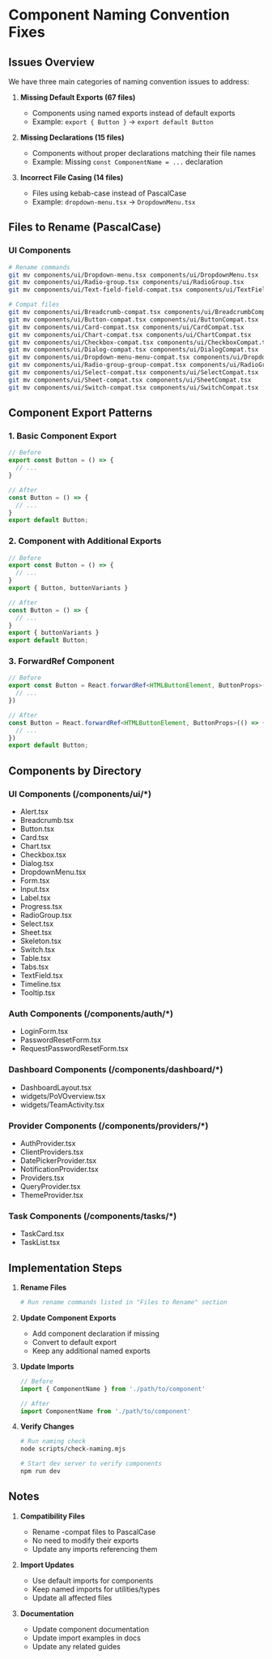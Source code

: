 # Component Naming Convention Fixes

## Issues Overview

We have three main categories of naming convention issues to address:

1. **Missing Default Exports (67 files)**
   - Components using named exports instead of default exports
   - Example: `export { Button }` → `export default Button`

2. **Missing Declarations (15 files)**
   - Components without proper declarations matching their file names
   - Example: Missing `const ComponentName = ...` declaration

3. **Incorrect File Casing (14 files)**
   - Files using kebab-case instead of PascalCase
   - Example: `dropdown-menu.tsx` → `DropdownMenu.tsx`

## Files to Rename (PascalCase)

### UI Components
```bash
# Rename commands
git mv components/ui/Dropdown-menu.tsx components/ui/DropdownMenu.tsx
git mv components/ui/Radio-group.tsx components/ui/RadioGroup.tsx
git mv components/ui/Text-field-field-compat.tsx components/ui/TextFieldCompat.tsx

# Compat files
git mv components/ui/Breadcrumb-compat.tsx components/ui/BreadcrumbCompat.tsx
git mv components/ui/Button-compat.tsx components/ui/ButtonCompat.tsx
git mv components/ui/Card-compat.tsx components/ui/CardCompat.tsx
git mv components/ui/Chart-compat.tsx components/ui/ChartCompat.tsx
git mv components/ui/Checkbox-compat.tsx components/ui/CheckboxCompat.tsx
git mv components/ui/Dialog-compat.tsx components/ui/DialogCompat.tsx
git mv components/ui/Dropdown-menu-menu-compat.tsx components/ui/DropdownMenuCompat.tsx
git mv components/ui/Radio-group-group-compat.tsx components/ui/RadioGroupCompat.tsx
git mv components/ui/Select-compat.tsx components/ui/SelectCompat.tsx
git mv components/ui/Sheet-compat.tsx components/ui/SheetCompat.tsx
git mv components/ui/Switch-compat.tsx components/ui/SwitchCompat.tsx
```

## Component Export Patterns

### 1. Basic Component Export
```typescript
// Before
export const Button = () => {
  // ...
}

// After
const Button = () => {
  // ...
}
export default Button;
```

### 2. Component with Additional Exports
```typescript
// Before
export const Button = () => {
  // ...
}
export { Button, buttonVariants }

// After
const Button = () => {
  // ...
}
export { buttonVariants }
export default Button;
```

### 3. ForwardRef Component
```typescript
// Before
export const Button = React.forwardRef<HTMLButtonElement, ButtonProps>(() => {
  // ...
})

// After
const Button = React.forwardRef<HTMLButtonElement, ButtonProps>(() => {
  // ...
})
export default Button;
```

## Components by Directory

### UI Components (/components/ui/*)
- Alert.tsx
- Breadcrumb.tsx
- Button.tsx
- Card.tsx
- Chart.tsx
- Checkbox.tsx
- Dialog.tsx
- DropdownMenu.tsx
- Form.tsx
- Input.tsx
- Label.tsx
- Progress.tsx
- RadioGroup.tsx
- Select.tsx
- Sheet.tsx
- Skeleton.tsx
- Switch.tsx
- Table.tsx
- Tabs.tsx
- TextField.tsx
- Timeline.tsx
- Tooltip.tsx

### Auth Components (/components/auth/*)
- LoginForm.tsx
- PasswordResetForm.tsx
- RequestPasswordResetForm.tsx

### Dashboard Components (/components/dashboard/*)
- DashboardLayout.tsx
- widgets/PoVOverview.tsx
- widgets/TeamActivity.tsx

### Provider Components (/components/providers/*)
- AuthProvider.tsx
- ClientProviders.tsx
- DatePickerProvider.tsx
- NotificationProvider.tsx
- Providers.tsx
- QueryProvider.tsx
- ThemeProvider.tsx

### Task Components (/components/tasks/*)
- TaskCard.tsx
- TaskList.tsx

## Implementation Steps

1. **Rename Files**
   ```bash
   # Run rename commands listed in "Files to Rename" section
   ```

2. **Update Component Exports**
   - Add component declaration if missing
   - Convert to default export
   - Keep any additional named exports

3. **Update Imports**
   ```typescript
   // Before
   import { ComponentName } from './path/to/component'
   
   // After
   import ComponentName from './path/to/component'
   ```

4. **Verify Changes**
   ```bash
   # Run naming check
   node scripts/check-naming.mjs
   
   # Start dev server to verify components
   npm run dev
   ```

## Notes

1. **Compatibility Files**
   - Rename -compat files to PascalCase
   - No need to modify their exports
   - Update any imports referencing them

2. **Import Updates**
   - Use default imports for components
   - Keep named imports for utilities/types
   - Update all affected files

3. **Documentation**
   - Update component documentation
   - Update import examples in docs
   - Update any related guides
